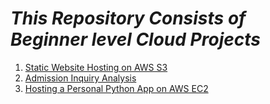 # *This Repository Consists of Beginner level Cloud Projects*

1. [Static Website Hosting on AWS S3](https://github.com/Pranith1Kumar/AWS-Shelf/tree/727f348d00876fe1aec213236e379c6612561865/Beginner/Static%20Website%20hosting%20using%20S3)
2. [Admission Inquiry Analysis](https://github.com/Pranith1Kumar/AWS-Shelf/tree/c1df533cb74c3bcfc0a8721d45e5ccc80b930478/Beginner/Admission%20Inquiry%20Analysis)
3. [Hosting a Personal Python App on AWS EC2](https://github.com/Pranith1Kumar/AWS-Shelf/tree/119d3a9be8e3a656e064d5a01415edf147e02d30/Beginner/Hosting%20a%20Personal%20Python%20App%20on%20AWS%20EC2)
